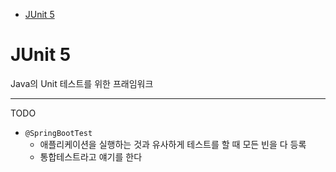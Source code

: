 - [JUnit 5](#junit-5)

# JUnit 5
Java의 Unit 테스트를 위한 프래임워크

---

TODO
- `@SpringBootTest`
  - 애플리케이션을 실행하는 것과 유사하게 테스트를 할 때 모든 빈을 다 등록
  - 통합테스트라고 얘기를 한다